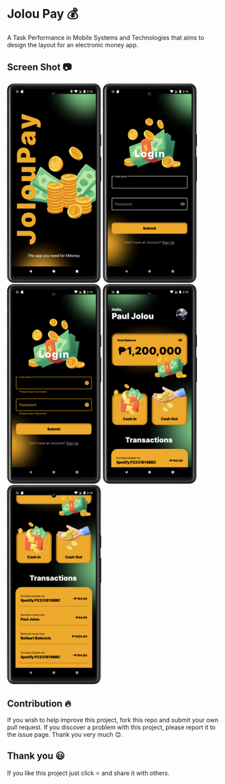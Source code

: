 # Jolou Pay 💰
A Task Performance in Mobile Systems and Technologies that aims to design the layout for an electronic money app.

## Screen Shot 📷
<p float="center">
	<img src = "screenshot/splash_screen.png" width="220">
	<img src = "screenshot/login_screen.png" width="220">
	<img src = "screenshot/error_login.png" width="220">
	<img src = "screenshot/dashboard1.png" width="220">
	<img src = "screenshot/dashboard2.png" width="220">
</p>

## Contribution 🔥

If you wish to help improve this project, fork this repo and submit your own pull request. If you discover a problem with this project, please report it to the issue page. Thank you very much 😊.

## Thank you 😃

If you like this project just click ⭐ and share it with others.